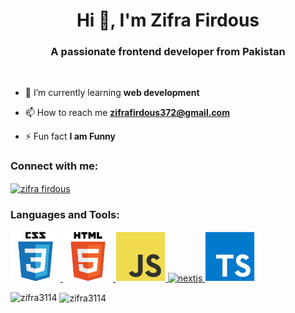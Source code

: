 <h1 align="center">Hi 👋, I'm Zifra Firdous</h1>
<h3 align="center">A passionate frontend developer from Pakistan</h3>

<p align="center"> <a href="https://twitter.com/" target="blank"><img src="https://img.freepik.com/free-vector/top-view-wooden-messy-work-table-night-cartoon-vector-workspace-with-light-from-screen-tablet-notebook-sticky-notes-cookie-crumbs-keyboard-coffee-spills-desk-phone-glasses_107791-23714.jpg" alt="" width="700"  /></a> </p>

- 🌱 I’m currently learning **web development**

- 📫 How to reach me **zifrafirdous372@gmail.com**

- ⚡ Fun fact **I am Funny**

<h3 align="left">Connect with me:</h3>
<p align="left">
<a href="https://linkedin.com/in/zifra firdous" target="blank"><img align="center" src="https://raw.githubusercontent.com/rahuldkjain/github-profile-readme-generator/master/src/images/icons/Social/linked-in-alt.svg" alt="zifra firdous" height="30" width="40" /></a>
</p>

<h3 align="left">Languages and Tools:</h3>
<p align="left"> <a href="https://www.w3schools.com/css/" target="_blank" rel="noreferrer"> <img src="https://raw.githubusercontent.com/devicons/devicon/master/icons/css3/css3-original-wordmark.svg" alt="css3" width="80" height="80"/> </a> <a href="https://www.w3.org/html/" target="_blank" rel="noreferrer"> <img src="https://raw.githubusercontent.com/devicons/devicon/master/icons/html5/html5-original-wordmark.svg" alt="html5" width="80" height="80"/> </a> <a href="https://developer.mozilla.org/en-US/docs/Web/JavaScript" target="_blank" rel="noreferrer"> <img src="https://raw.githubusercontent.com/devicons/devicon/master/icons/javascript/javascript-original.svg" alt="javascript" width="80" height="80"/> </a> <a href="https://nextjs.org/" target="_blank" rel="noreferrer"> <img src="https://cdn.worldvectorlogo.com/logos/nextjs-2.svg" alt="nextjs" width="80" height="80"/> </a> <a href="https://www.typescriptlang.org/" target="_blank" rel="noreferrer"> <img src="https://raw.githubusercontent.com/devicons/devicon/master/icons/typescript/typescript-original.svg" alt="typescript" width="80" height="80"/> </a> </p>

<p><img align="left" src="https://github-readme-stats.vercel.app/api/top-langs?username=zifra3114&show_icons=true&locale=en&layout=compact" alt="zifra3114" /></p>

<p>&nbsp;<img align="center" src="https://github-readme-stats.vercel.app/api?username=zifra3114&show_icons=true&locale=en" alt="zifra3114" width="350" /></p>
